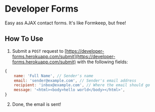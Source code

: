 # Developer Forms

Easy ass AJAX contact forms. It's like Formkeep, but free!

## How To Use

1. Submit a `POST` request to [https://developer-forms.herokuapp.com/submit](https://developer-forms.herokuapp.com/submit) with the following fields:

```js
{
	name: 'Full Name', // Sender's name
	email: 'sender@example.com', // Sender's email address
	recipient: 'inbox@example.com', // Where the email should go
	message: '<html><body>hello world</body></html>',
}
```

2. Done, the email is sent!